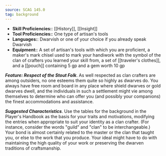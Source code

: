 ```yaml
---
source: SCAG 145.0
tag: background
---
```



- **Skill Proficiencies:**: [[History]], [[Insight]]
- **Tool Proficiencies:**: One type of artisan's tools
- **Languages:**: Dwarvish or one of your choice if you already speak Dwarvish
- **Equipment:**: A set of artisan's tools with which you are proficient, a maker's mark chisel used to mark your handiwork with the symbol of the clan of crafters you learned your skill from, a set of [[traveler's clothes]], and a [[pouch]] containing 5 gp and a gem worth 10 gp


**_Feature: Respect of the Stout Folk_**. As well respected as clan crafters are among outsiders, no one esteems them quite so highly as dwarves do. You always have free room and board in any place where shield dwarves or gold dwarves dwell, and the individuals in such a settlement might vie among themselves to determine who can offer you (and possibly your companions) the finest accommodations and assistance.

**_Suggested Characteristics_**. Use the tables for the  background in the Player's Handbook as the basis for your traits and motivations, modifying the entries when appropriate to suit your identity as a clan crafter. (For instance, consider the words "guild" and "clan" to be interchangeable.)
Your bond is almost certainly related to the master or the clan that taught you, or else to the work that you produce. Your ideal might have to do with maintaining the high quality of your work or preserving the dwarven traditions of craftsmanship.

